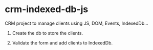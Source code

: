 # crm-indexed-db-js

CRM project to manage clients using JS, DOM, Events, IndexedDb...

1. Create the db to store the clients.

2. Validate the form and add clients to IndexedDb.